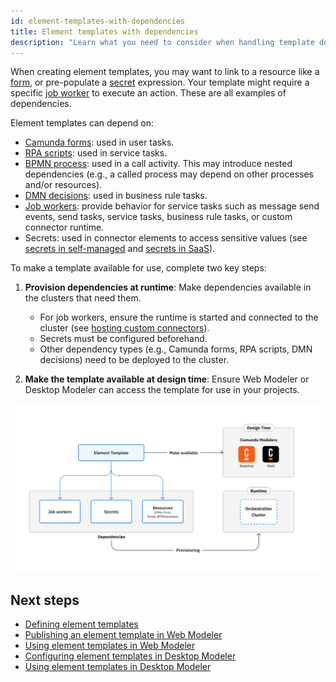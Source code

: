 ```yaml
---
id: element-templates-with-dependencies
title: Element templates with dependencies
description: "Learn what you need to consider when handling template dependencies."
---
```


When creating element templates, you may want to link to a resource like a [form](/components/modeler/forms/camunda-forms-reference.md), or pre-populate a [secret](/components/connectors/use-connectors/index.md#using-secrets) expression. Your template might require a specific [job worker](/components/concepts/job-workers.md) to execute an action. These are all examples of dependencies.

Element templates can depend on:

- [Camunda forms](/components/modeler/forms/camunda-forms-reference.md): used in user tasks.
- [RPA scripts](/components/rpa/overview.md): used in service tasks.
- [BPMN process](/components/modeler/bpmn/bpmn.md): used in a call activity. This may introduce nested dependencies (e.g., a called process may depend on other processes and/or resources).
- [DMN decisions](/components/modeler/dmn/dmn.md): used in business rule tasks.
- [Job workers](/components/concepts/job-workers.md): provide behavior for service tasks such as message send events, send tasks, service tasks, business rule tasks, or custom connector runtime.
- Secrets: used in connector elements to access sensitive values (see [secrets in self-managed](/self-managed/components/connectors/connectors-configuration.md#secrets) and [secrets in SaaS](/components/console/manage-clusters/manage-secrets.md)).

To make a template available for use, complete two key steps:

1. **Provision dependencies at runtime**: Make dependencies available in the clusters that need them.

   - For job workers, ensure the runtime is started and connected to the cluster (see [hosting custom connectors](/components/connectors/custom-built-connectors/host-custom-connector.md)).
   - Secrets must be configured beforehand.
   - Other dependency types (e.g., Camunda forms, RPA scripts, DMN decisions) need to be deployed to the cluster.

2. **Make the template available at design time**: Ensure Web Modeler or Desktop Modeler can access the template for use in your projects.

![Element template dependencies](./img/element-template-dependencies.png)

## Next steps

- [Defining element templates](./defining-templates.md)
- [Publishing an element template in Web Modeler](/components/modeler/web-modeler/element-templates/manage-element-templates.md#publish-an-element-template)
- [Using element templates in Web Modeler](/components/modeler/web-modeler/element-templates/using-templates.md)
- [Configuring element templates in Desktop Modeler](/components/modeler/desktop-modeler/element-templates/configuring-templates.md)
- [Using element templates in Desktop Modeler](/components/modeler/desktop-modeler/element-templates/using-templates.md)
